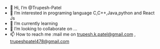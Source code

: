- 👋 Hi, I’m @Trupesh-Patel
- 👀 I’m interested in programing language C,C++,Java,python and React Js
- 🌱 I’m currently learning 
- 💞️ I’m looking to collaborate on ...
- 📫 How to reach me :mail me on trupesh.k.patel@gmail.com , trupeshpatel478@gmail.com

<!---
Trupesh-Patel/Trupesh-Patel is a ✨ special ✨ repository because its `README.md` (this file) appears on your GitHub profile.
You can click the Preview link to take a look at your changes.
--->
